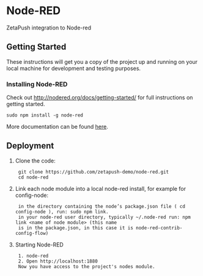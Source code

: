 # Node-RED
ZetaPush integration to Node-red

## Getting Started

These instructions will get you a copy of the project up and running on your local machine for development and testing purposes.

### Installing Node-RED

Check out http://nodered.org/docs/getting-started/ for full instructions on getting
started.

 `sudo npm install -g node-red`

More documentation can be found [here](http://nodered.org/docs).

## Deployment

1. Clone the code:

        git clone https://github.com/zetapush-demo/node-red.git
        cd node-red

2. Link each node module into a local node-red install, for example for config-node:

        in the directory containing the node’s package.json file ( cd config-node ), run: sudo npm link.
        in your node-red user directory, typically ~/.node-red run: npm link <name of node module> (this name 
        is in the package.json, in this case it is node-red-contrib-config-flow)

3. Starting Node-RED

        1. node-red
        2. Open http://localhost:1880
        Now you have access to the project's nodes module.

